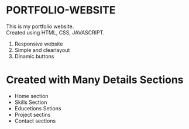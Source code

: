 # PORTFOLIO-WEBSITE
This is my portfolio website.
<br>
Created using HTML, CSS, JAVASCRIPT.
<ol>
  <li>Responsive website</li>
  <li>Simple and clearlayout</li>
  <li>Dinamic buttons</li>
</ol>
<h1> Created with Many Details Sections</h1>
<ul>
  <li> Home section </li>
  <li> Skills Section </li>
  <li> Educetions Setions</li>
  <li> Project sectins</li>
  <li> Contact sections</li>
</ul>
